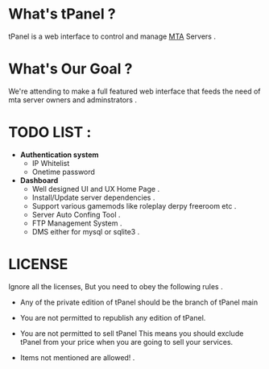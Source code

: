 # What's tPanel ? 
  tPanel is a web interface to control and manage [MTA](https://github.com/multitheftauto/mtasa-blue) Servers .

# What's Our Goal ? 
  We're attending to make a full featured web interface that feeds the need of mta server owners and adminstrators .
  
# TODO LIST : 
* **Authentication system**
  * IP Whitelist
  * Onetime password 
* **Dashboard**
  * Well designed UI and UX  Home Page .
  * Install/Update server dependencies   .
  * Support various gamemods like roleplay derpy freeroom etc .
  * Server Auto Confing Tool .
  * FTP Management System .
  * DMS either for mysql or sqlite3 .
# **LICENSE**
Ignore all the licenses, But you need to obey the following rules .

* Any of the private edition of tPanel should be the branch of tPanel main

* You are not permitted to republish any edition of tPanel.

* You are not permitted to sell tPanel This means you should exclude tPanel from your price when you are going to sell your services.

* Items not mentioned are allowed! .

